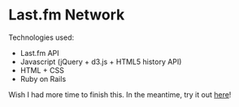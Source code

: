 # Last.fm Network

Technologies used:

* Last.fm API
* Javascript (jQuery + d3.js + HTML5 history API)
* HTML + CSS
* Ruby on Rails

Wish I had more time to finish this. In the meantime, try it out [here](http://lfm-network.herokuapp.com/)!